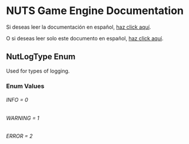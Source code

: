 # NUTS Game Engine Documentation

Si deseas leer la documentación en español, [haz click aquí](/DOCUMENTATION_Ñ/INDEX.md).

O si deseas leer solo este documento en español, [haz click aquí](/DOCUMENTATION_Ñ/FILES/NUTLOGTYPE.md).

## NutLogType Enum

Used for types of logging.

### Enum Values

###### INFO = 0
###### WARNING = 1
###### ERROR = 2
